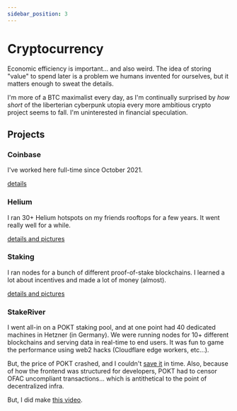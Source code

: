 ```yaml
---
sidebar_position: 3
---
```


# Cryptocurrency

Economic efficiency is important... and also weird. The idea of storing "value" to spend later is a problem we humans invented for ourselves, but it matters enough to sweat the details.

I'm more of a BTC maximalist every day, as I'm continually surprised by _how short_ of the liberterian cyberpunk utopia every more ambitious crypto project seems to fall. I'm uninterested in financial speculation.

## Projects

### Coinbase

I've worked here full-time since October 2021.

[details](/crypto/coinbase)

### Helium

I ran 30+ Helium hotspots on my friends rooftops for a few years. It went really well for a while.

[details and pictures](/crypto/helium)

### Staking

I ran nodes for a bunch of different proof-of-stake blockchains. I learned a lot about incentives and made a lot of money (almost).

[details and pictures](/crypto/staking)

### StakeRiver

I went all-in on a POKT staking pool, and at one point had 40 dedicated machines in Hetzner (in Germany). We were running nodes for 10+ different blockchains and serving data in real-time to end users. It was fun to game the performance using web2 hacks (Cloudflare edge workers, etc...).

But, the price of POKT crashed, and I couldn't [save it](https://forum.pokt.network/t/weight-session-selection-by-staked-amount/2935) in time. Also, because of how the frontend was structured for developers, POKT had to censor OFAC uncompliant transactions... which is antithetical to the point of decentralized infra.

But, I did make [this video](https://www.youtube.com/watch?v=Otdzapm1RCk).
